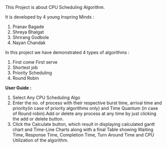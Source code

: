 This Project is about CPU Scheduling Algorithm.

It is developed by 4 young Inspring Minds :

1. Pranav Bagade
2. Shreya Bhalgat
3. Shrirang Godbole
4. Nayan Chandak

In this project we have demonstrated 4 types of algorithms :

1. First come First serve
2. Shortest job
3. Priority Scheduling
4. Round Robin

**User Guide :**

1. Select Any CPU Scheduling Algo
2. Enter the no. of process with their respective burst time, arrival time and priority(in case of priority algorithms only) and Time Quantum (in case of Round robin).Add or delete any process at any time by just clicking the add or delete button.
3. Click the Calculate button, which result in displaying calculated gantt chart and Time-Line Charts along with a final Table showing Waiting Time, Response Time, Completion Time, Turn Around Time and CPU Utilization of the algorithm.

